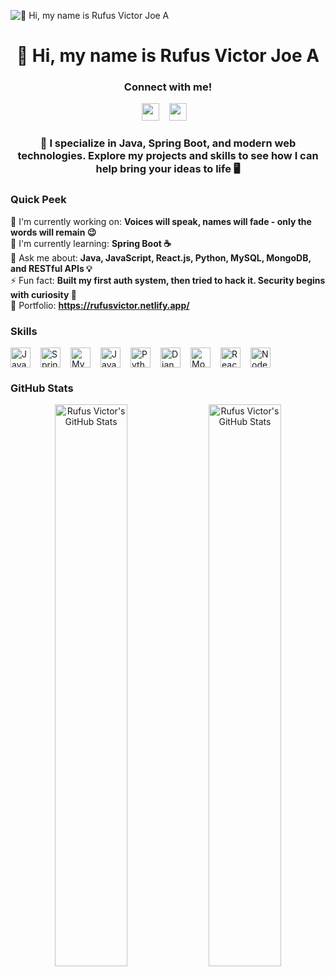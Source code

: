 ![👋 Hi, my name is Rufus Victor Joe A](https://rufusvictor.netlify.app/images/meow_git.gif)

<div id="toc">
  <ul align="center" style="list-style: none">
    <summary>
      <h1>
        👋 Hi, my name is Rufus Victor Joe A
      </h1>
    </summary>
  </ul>
</div>

**<h3 align="center">Connect with me!</h3>** 
<p align="center"><a href="https://github.com/RufusVictor" target="_blank"><img src="https://img.shields.io/badge/GitHub-100000?style=plastic&logo=github&logoColor=white" height="28" style="margin-right: 12px"></a> <a href="https://www.linkedin.com/in/rufusvictor-webdeveloper" target="_blank"><img src="https://img.shields.io/badge/LinkedIn-0077B5?style=plastic&logo=linkedin&logoColor=white" height="28" style="margin-right: 12px"></a></p>

 **<h3 align="center">🚀 I specialize in Java, Spring Boot, and modern web technologies. Explore my projects and skills to see how I can help bring your ideas to life 🖥️</h3>**

**<h3 align="left">Quick Peek</h3>**

💼 I'm currently working on: **Voices will speak, names will fade - only the words will remain 😉**<br>
🌱 I'm currently learning: **Spring Boot ☕**<br>
💬 Ask me about: **Java, JavaScript, React.js, Python, MySQL, MongoDB, and RESTful APIs 💡**<br>
⚡ Fun fact: **Built my first auth system, then tried to hack it. Security begins with curiosity 🔐**<br>
📂 Portfolio: **<a href="https://rufusvictor.netlify.app/" target="_blank">https://rufusvictor.netlify.app/</a>**

 **<h3 align="left">Skills</h3>**

<div style="display: flex; flex-wrap: wrap; gap: 8px; justify-content: left;"><img src="https://img.shields.io/badge/Java-007396?logo=java&logoColor=white" height="32" alt="Java" style="margin-right: 8px"> <img src="https://img.shields.io/badge/Spring-6DB33F?logo=spring&logoColor=white" height="32" alt="Spring" style="margin-right: 8px"> <img src="https://img.shields.io/badge/MySQL-4479A1?logo=mysql&logoColor=white" height="32" alt="MySQL" style="margin-right: 8px"> <img src="https://img.shields.io/badge/JavaScript-F7DF1C?logo=javascript&logoColor=white" height="32" alt="JavaScript" style="margin-right: 8px"> <img src="https://img.shields.io/badge/Python-306998?logo=python&logoColor=white" height="32" alt="Python" style="margin-right: 8px"> <img src="https://img.shields.io/badge/Django-092E20?logo=django&logoColor=white" height="32" alt="Django" style="margin-right: 8px"> <img src="https://img.shields.io/badge/MongoDB-4EA94B?logo=mongodb&logoColor=white" height="32" alt="MongoDB" style="margin-right: 8px"> <img src="https://img.shields.io/badge/React-20232A?logo=react&logoColor=61DAFB" height="32" alt="React" style="margin-right: 8px"> <img src="https://img.shields.io/badge/Node.js-8CC84B?logo=node.js&logoColor=white" height="32" alt="Node.js" style="margin-right: 8px"></div>

 **<h3 align="left">GitHub Stats</h3>**

<p align="center">
  <img align="center" width="48%" src="https://github-readme-stats.vercel.app/api/top-langs?username=RufusVictor&theme=dark&hide_title=false&layout=compact&langs_count=6&hide_progress=false&card_width=400&hide_border=false&border_radius=30" alt="Rufus Victor's GitHub Stats" />
  <img align="center" width="48%" src="https://github-readme-streak-stats-eight.vercel.app/?user=RufusVictor&theme=dark&hide_border=false&border_radius=30&date_format=M+j%5B%2C+Y%5D&mode=daily&disable_animations=false&hide_total_contributions=false&hide_current_streak=false&hide_longest_streak=false&exclude_days=&locale=en&card_height=200&fire=crimson&ring=red&currStreakNum=crimson&currStreakLabel=red" alt="Rufus Victor's GitHub Stats" />
</p>

